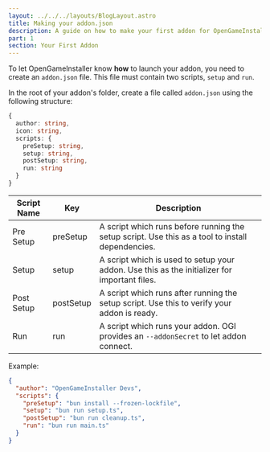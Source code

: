 ```yaml
---
layout: ../../../layouts/BlogLayout.astro
title: Making your addon.json
description: A guide on how to make your first addon for OpenGameInstaller.
part: 1
section: Your First Addon
---
```


To let OpenGameInstaller know **how** to launch your addon, you need to create an `addon.json` file. This file must contain two scripts, `setup` and `run`.

In the root of your addon's folder, create a file called `addon.json` using the following structure:

```ts
{
  author: string,
  icon: string,
  scripts: {
    preSetup: string,
    setup: string,
    postSetup: string,
    run: string
  }
}
```

| Script Name | Key       | Description                                                                                      |
| ----------- | --------- | ------------------------------------------------------------------------------------------------ |
| Pre Setup   | preSetup  | A script which runs before running the setup script. Use this as a tool to install dependencies. |
| Setup       | setup     | A script which is used to setup your addon. Use this as the initializer for important files.     |
| Post Setup  | postSetup | A script which runs after running the setup script. Use this to verify your addon is ready.      |
| Run         | run       | A script which runs your addon. OGI provides an `--addonSecret` to let addon connect.            |

Example:

```json
{
  "author": "OpenGameInstaller Devs",
  "scripts": {
    "preSetup": "bun install --frozen-lockfile",
    "setup": "bun run setup.ts",
    "postSetup": "bun run cleanup.ts",
    "run": "bun run main.ts"
  }
}
```
